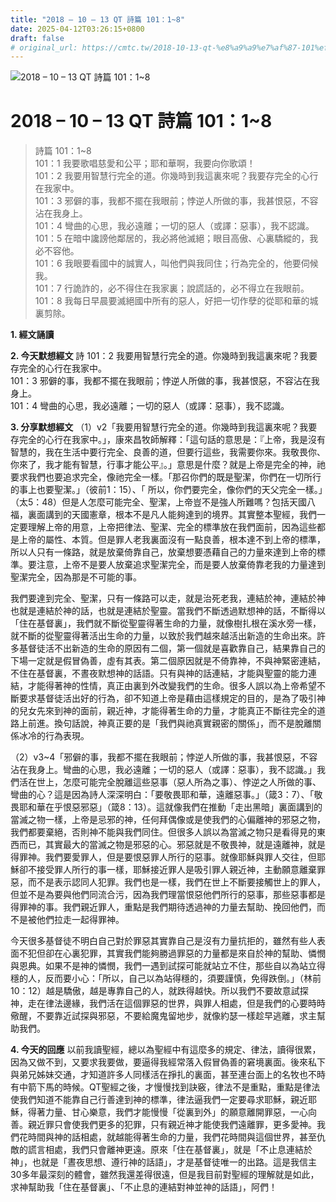 ```yaml
---
title: "2018 – 10 – 13 QT 詩篇 101：1~8"
date: 2025-04-12T03:26:15+0800
draft: false
# original_url: https://cmtc.tw/2018-10-13-qt-%e8%a9%a9%e7%af%87-101%ef%bc%9a18
---
```


![2018 – 10 – 13 QT 詩篇 101：1\~8](/images/qt.jpg   "2018 – 10 – 13 QT 詩篇 101：1\~8")

# 2018 – 10 – 13 QT 詩篇 101：1\~8

> 詩篇 101：1\~8  
> 101：1 我要歌唱慈愛和公平；耶和華啊，我要向你歌頌！  
> 101：2 我要用智慧行完全的道。你幾時到我這裏來呢？我要存完全的心行在我家中。  
> 101：3 邪僻的事，我都不擺在我眼前；悖逆人所做的事，我甚恨惡，不容沾在我身上。  
> 101：4 彎曲的心思，我必遠離；一切的惡人（或譯：惡事），我不認識。  
> 101：5 在暗中讒謗他鄰居的，我必將他滅絕；眼目高傲、心裏驕縱的，我必不容他。  
> 101：6 我眼要看國中的誠實人，叫他們與我同住；行為完全的，他要伺候我。  
> 101：7 行詭詐的，必不得住在我家裏；說謊話的，必不得立在我眼前。  
> 101：8 我每日早晨要滅絕國中所有的惡人，好把一切作孽的從耶和華的城裏剪除。

**1. 經文誦讀**

**2.  今天默想經文**
詩 101：2 我要用智慧行完全的道。你幾時到我這裏來呢？我要存完全的心行在我家中。  
101：3 邪僻的事，我都不擺在我眼前；悖逆人所做的事，我甚恨惡，不容沾在我身上。  
101：4 彎曲的心思，我必遠離；一切的惡人（或譯：惡事），我不認識。

**3. 分享默想經文**
（1）v2「我要用智慧行完全的道。你幾時到我這裏來呢？我要存完全的心行在我家中。」，康來昌牧師解釋：「這句話的意思是：『上帝，我是沒有智慧的，我在生活中要行完全、良善的道，但要行這些，我需要你來。我敬畏你、你來了，我才能有智慧，行事才能公平』。」意思是什麼？就是上帝是完全的神，祂要求我們也要追求完全，像祂完全一樣。「那召你們的既是聖潔，你們在一切所行的事上也要聖潔。」（彼前1：15）、「 所以，你們要完全，像你們的天父完全一樣。」（太5：48）但是人怎麼可能完全、聖潔，上帝豈不是強人所難嗎？包括天國八福，裏面講到的天國憲章，根本不是凡人能夠達到的境界。其實整本聖經，我們一定要理解上帝的用意，上帝把律法、聖潔、完全的標準放在我們面前，因為這些都是上帝的屬性、本質。但是罪人老我裏面沒有一點良善，根本達不到上帝的標準，所以人只有一條路，就是放棄倚靠自己，放棄想要憑藉自己的力量來達到上帝的標準。要注意，上帝不是要人放棄追求聖潔完全，而是要人放棄倚靠老我的力量達到聖潔完全，因為那是不可能的事。

我們要達到完全、聖潔，只有一條路可以走，就是治死老我，連結於神，連結於神也就是連結於神的話，也就是連結於聖靈。當我們不斷透過默想神的話，不斷得以「住在基督裏」，我們就不斷從聖靈得著生命的力量，就像樹扎根在溪水旁一樣，就不斷的從聖靈得著活出生命的力量，以致於我們越來越活出新造的生命出來。許多基督徒活不出新造的生命的原因有二個，第一個就是喜歡靠自己，結果靠自己的下場一定就是假冒偽善，虛有其表。第二個原因就是不倚靠神，不與神緊密連結，不住在基督裏，不晝夜默想神的話語。只有與神的話連結，才能與聖靈的能力連結，才能得著神的性情，真正由裏到外改變我們的生命。很多人誤以為上帝希望不斷要求基督徒活出好的行為，卻不知道上帝是藉由這樣規定的目的，是為了吸引神的兒女先來到神的面前，親近神，才能得著生命的力量，才能真正不斷往完全的道路上前進。換句話說，神真正要的是「我們與祂真實親密的關係」，而不是脫離關係冰冷的行為表現。

（2）v3\~4「邪僻的事，我都不擺在我眼前；悖逆人所做的事，我甚恨惡，不容沾在我身上。彎曲的心思，我必遠離；一切的惡人（或譯：惡事），我不認識。」我們活在世上，怎麼可能完全脫離這些惡事（惡人所為之事）、悖逆之人所做的事、彎曲的心？這是因為詩人深深明白：「要敬畏耶和華，遠離惡事。」（箴3：7）、「敬畏耶和華在乎恨惡邪惡」（箴8：13）。這就像我們在推動「走出黑暗」裏面講到的當滅之物一樣，上帝是忌邪的神，任何拜偶像或是使我們的心偏離神的邪惡之物，我們都要棄絕，否則神不能與我們同住。但很多人誤以為當滅之物只是看得見的東西而已，其實最大的當滅之物是邪惡的心。邪惡就是不敬畏神，就是遠離神，就是得罪神。我們要愛罪人，但是要恨惡罪人所行的惡事。就像耶穌與罪人交往，但耶穌卻不接受罪人所行的事一樣，耶穌接近罪人是吸引罪人親近神，主動願意離棄罪惡，而不是表示認同人犯罪。我們也是一樣，我們在世上不斷要接觸世上的罪人，但並不是為要與他們同流合污，因為我們理當恨惡他們所行的惡事，那些惡事都是得罪神的事。我們親近罪人，重點是我們期待透過神的力量去幫助、挽回他們，而不是被他們拉走一起得罪神。

今天很多基督徒不明白自己對於罪惡其實靠自己是沒有力量抗拒的，雖然有些人表面不犯但卻在心裏犯罪，其實我們能夠勝過罪惡的力量都是來自於神的幫助、憐憫與恩典。如果不是神的憐憫，我們一遇到試探可能就站立不住，那些自以為站立得穩的人，反而要小心：「所以，自己以為站得穩的，須要謹慎，免得跌倒。」（林前10：12）越是驕傲，越是專靠自己的人，就跌得越快。所以我們不要故意試探神，走在律法邊緣，我們活在這個罪惡的世界，與罪人相處，但是我們的心要時時儆醒，不要靠近試探與邪惡，不要給魔鬼留地步，就像約瑟一樣趁早逃離，求主幫助我們。

**4. 今天的回應**
以前我讀聖經，總以為聖經中有這麼多的規定、律法，讀得很累，因為又做不到，又要求我要做，要逼得我經常落入假冒偽善的窘境裏面。後來私下與弟兄姊妹交通，才知道許多人同樣活在掙扎的裏面，甚至連台面上的名牧也不時有中箭下馬的時候。QT聖經之後，才慢慢找到訣竅，律法不是重點，重點是律法使我們知道不能靠自己行善達到神的標準，律法逼我們一定要尋求耶穌，親近耶穌，得著力量、甘心樂意，我們才能慢慢「從裏到外」的願意離開罪惡，一心向善。親近罪只會使我們更多的犯罪，只有親近神才能使我們遠離罪，更多愛神。我們花時間與神的話相處，就越能得著生命的力量，我們花時間與這個世界，甚至仇敵的謊言相處，我們只會離神更遠。原來「住在基督裏」，就是「不止息連結於神」，也就是「晝夜思想、遵行神的話語」，才是基督徒唯一的出路。這是我信主30多年最深刻的體會，雖然我還差得很遠，但是我目前對聖經的理解就是如此，求神幫助我「住在基督裏」、「不止息的連結對神並神的話語」，阿們！
